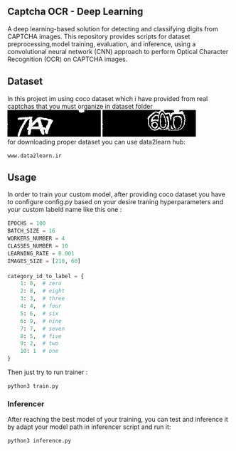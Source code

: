 ## Captcha OCR - Deep Learning

A deep learning-based solution for detecting and classifying digits from CAPTCHA images. This repository provides scripts for dataset preprocessing,model training, evaluation, and inference, using a convolutional neural network (CNN) approach to perform Optical Character Recognition (OCR) on CAPTCHA images.
## Dataset
In this project im using coco dataset which i have provided from real captchas that you must organize in dataset folder
![alt text](https://raw.githubusercontent.com/mahdizynali/captcha-ocr/refs/heads/main/dataset/images/w_123.jpg)
![alt text](https://github.com/mahdizynali/captcha-ocr/blob/main/dataset/images/captcha_061.jpg) \
for downloading proper dataset you can use data2learn hub:
```
www.data2learn.ir
```
## Usage
In order to train your custom model, after providing coco dataset you have to configure config.py based on your desire traning hyperparameters and your custom labeld name like this one :
```python
EPOCHS = 100
BATCH_SIZE = 16
WORKERS_NUMBER = 4
CLASSES_NUMBER = 10
LEARNING_RATE = 0.001
IMAGES_SIZE = [210, 60]

category_id_to_label = {
    1: 0,  # zero
    2: 8,  # eight
    3: 3,  # three
    4: 4,  # four
    5: 6,  # six
    6: 9,  # nine
    7: 7,  # seven
    8: 5,  # five
    9: 2,  # two
    10: 1  # one
}
```
Then just try to run trainer :
```
python3 train.py
```
### Inferencer
After reaching the best model of your training, you can test and inference it by adapt your model path in inferencer script and run it:
```
python3 inference.py
```
